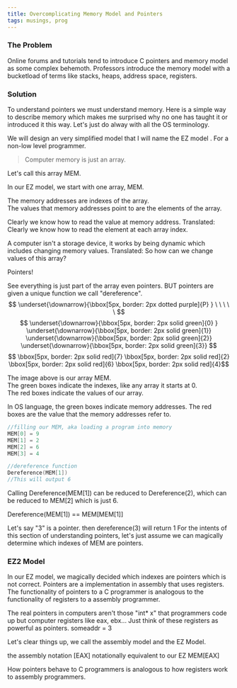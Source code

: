 ```yaml
---
title: Overcomplicating Memory Model and Pointers
tags: musings, prog
---
```


### The Problem
Online forums and tutorials tend to introduce C pointers and memory model as some complex behemoth.
Professors introduce the memory model with a bucketload of terms like stacks, heaps, address space, registers.

### Solution
To understand pointers we must understand memory.
Here is a simple way to describe memory which makes me surprised why no one has taught it or introduced it this way.
Let's just do alway with all the OS terminology.

We will design an very simplified model that I will name the EZ model . For a non-low level programmer. 

>Computer memory is just an array.

Let's call this array MEM.

In our EZ model, we start with one array, MEM.

The memory addresses are indexes of the array.  
The values that memory addresses point to are the elements of the array.  

Clearly we know how to read the value at memory address.
Translated: Clearly we know how to read the element at each array index.

A computer isn't a storage device, it works by being dynamic which includes changing memory values.
Translated: So how can we change values of this array?  

Pointers! 

See everything is just part of the array even pointers.
BUT pointers are given a unique function we call "dereference".
$$ \underset{\downarrow}{\bbox[5px, border: 2px dotted purple]{P} } \ \ \ \ \ $$
$$ \underset{\downarrow}{\bbox[5px, border: 2px solid green]{0} } \underset{\downarrow}{\bbox[5px, border: 2px solid green]{1}}  \underset{\downarrow}{\bbox[5px, border: 2px solid green]{2}}  \underset{\downarrow}{\bbox[5px, border: 2px solid green]{3}}   $$
$$ \bbox[5px, border: 2px solid red]{7} \bbox[5px, border: 2px solid red]{2} \bbox[5px, border: 2px solid red]{6} \bbox[5px, border: 2px solid red]{4}$$

The image above is our array MEM.  
The green boxes indicate the indexes, like any array it starts at 0.  
The red boxes indicate the values of our array.  

In OS language, the green boxes indicate memory addresses.
The red boxes are the value that the memory addresses refer to.
``` C    
//filling our MEM, aka loading a program into memory
MEM[0] = 9   
MEM[1] = 2
MEM[2] = 6
MEM[3] = 4  

//dereference function
Dereference(MEM[1])
//This will output 6 
```
Calling Dereference(MEM[1]) can be reduced to Dereference(2), which can be reduced to MEM[2] which is just 6.

Dereference(MEM[1]) == MEM[MEM[1]]

Let's say "3" is a pointer.
then dereference(3) will return 1
For the intents of this section of understanding pointers, let's just assume we can magically determine which indexes of MEM are pointers.

### EZ2 Model
In our EZ model, we magically decided which indexes are pointers which is not correct.
Pointers are a implementation in assembly that uses registers.
The functionality of pointers to a C programmer is analogous to the functionality of registers to a assembly programmer.

The real pointers in computers aren't those "int* x" that programmers code up but computer registers like eax, ebx...
Just think of these registers as powerful as pointers.
someaddr = 3

Let's clear things up, we call the assembly model and the EZ Model.

the assembly notation [EAX] notationally equivalent to our EZ MEM[EAX] 

How pointers behave to C programmers is analogous to how registers work to assembly programmers.

